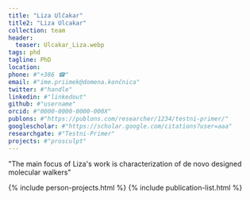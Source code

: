 ```yaml
---
title: "Liza Ulčakar"
title2: "Liza Ulcakar"
collection: team
header:
  teaser: Ulcakar_Liza.webp 
tags: phd
tagline: PhD
location: 
phone: #"+386 ☎"
email: #"ime.priimek@domena.končnica"
twitter: #"handle"
linkedin: #"linkedout"
github: #"username"
orcid: #"0000-0000-0000-000X"
publons: #"https://publons.com/researcher/1234/testni-primer/"
googlescholar: #"https://scholar.google.com/citations?user=aaa"
researchgate: #"Testni-Primer"
projects: #"prosculpt"
---
```

"The main focus of Liza's work is characterization of de novo designed molecular walkers"

{% include person-projects.html %}
{% include publication-list.html %}
